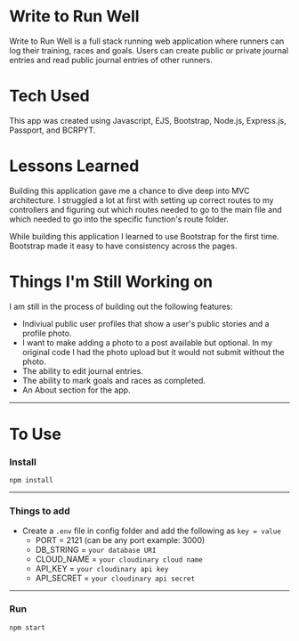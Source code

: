 # Write to Run Well
Write to Run Well is a full stack running web application where runners can log their training, races and goals. Users can create public or private journal entries and read public journal entries of other runners. 

# Tech Used
This app was created using Javascript, EJS, Bootstrap, Node.js, Express.js, Passport, and BCRPYT. 

# Lessons Learned
Building this application gave me a chance to dive deep into MVC architecture. I struggled a lot at first with setting up correct routes to my controllers and figuring out which routes needed to go to the main file and which needed to go into the specific function's route folder.

While building this application I learned to use Bootstrap for the first time. Bootstrap made it easy to have consistency across the pages. 

# Things I'm Still Working on

I am still in the process of building out the following features:

- Indiviual public user profiles that show a user's public stories and a profile photo.
- I want to make adding a photo to a post available but optional. In my original code I had the photo upload but it would not submit without the photo.
- The ability to edit journal entries.
- The ability to mark goals and races as completed. 
- An About section for the app.

--------
# To Use
### Install

`npm install`

---

### Things to add

- Create a `.env` file in config folder and add the following as `key = value`
  - PORT = 2121 (can be any port example: 3000)
  - DB_STRING = `your database URI`
  - CLOUD_NAME = `your cloudinary cloud name`
  - API_KEY = `your cloudinary api key`
  - API_SECRET = `your cloudinary api secret`

---

### Run

`npm start`
